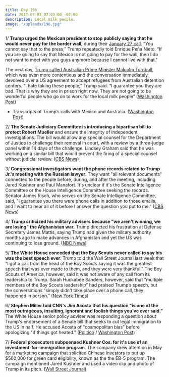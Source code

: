 ```yaml
---
title: Day 196
date: 2017-08-03 07:03:00 -07:00
description: Local milk people.
image: "/uploads/196.jpg"
---
```


1/ **Trump urged the Mexican president to stop publicly saying that he would never pay for the border wall**, during their [January 27 call](https://whatthefuckjusthappenedtoday.com/2017/01/27/Day-8/#9-trump-blows-up-the-u-s-mexico-rela). “You cannot say that to the press,” Trump repeatedly told Enrique Peña Nieto. “If you are going to say that Mexico is not going to pay for the wall, then I do not want to meet with you guys anymore because I cannot live with that."

The next day, [Trump called Australian Prime Minister Malcolm Turnbull](https://whatthefuckjusthappenedtoday.com/2017/02/02/Day-14/#1-trump-badgered-bragged-and-abruptl), which was even more contentious and the conversation immediately devolved over a US agreement to accept refugees from Australian detention centers. “I hate taking these people,” Trump said. “I guarantee you they are bad. That is why they are in prison right now. They are not going to be wonderful people who go on to work for the local milk people” ([Washington Post](https://www.washingtonpost.com/world/national-security/you-cannot-say-that-to-the-press-trump-urged-mexican-president-to-end-his-public-defiance-on-border-wall-transcript-reveals/2017/08/03/0c2c0a4e-7610-11e7-8f39-eeb7d3a2d304_story.html))

* Transcripts of Trump’s calls with Mexico and Australia. ([Washington Post](https://www.washingtonpost.com/graphics/2017/politics/australia-mexico-transcripts/))

2/ **The Senate Judiciary Committee is introducing a bipartisan bill to protect Robert Mueller** and ensure the integrity of independent investigations. The bill would allow any special counsel for the Department of Justice to challenge their removal in court, with a review by a three-judge panel within 14 days of the challenge. Lindsey Graham said that he was working on a similar bill that would prevent the firing of a special counsel without judicial review. ([CBS News](http://www.cbsnews.com/news/robert-muellers-special-counsel-job-would-be-protected-by-bipartisan-senate-bill/))

3/ **Congressional investigators want the phone records related to Trump Jr.'s meeting with the Russian lawyer**. They want "all relevant documents" connected to the people before, during, and after the meeting, including Jared Kushner and Paul Manafort. It's unclear if it's the Senate Intelligence Committee or the House Intelligence Committee seeking the records. Senator James Risch, who serves on the Senate Intelligence Committee, said, "I guarantee you there were phone calls in addition to those emails, and I want to hear all of it before I answer the question you put to me." ([CBS News](http://www.cbsnews.com/news/investigators-want-phone-records-from-trump-tower-russia-meeting/))

4/ **Trump criticized his military advisers because "we aren't winning, we are losing" the Afghanistan war**. Trump directed his frustration at Defense Secretary James Mattis, saying Trump had given the military authority months ago to make advances in Afghanistan and yet the US was continuing to lose ground. ([NBC News](http://www.nbcnews.com/news/us-news/trump-says-u-s-losing-afghan-war-tense-meeting-generals-n789006))

5/ **The White House conceded that the Boy Scouts never called to say his was the best speech ever**. Trump told the Wall Street Journal last week that “I got a call from the head of the Boy Scouts saying it was the greatest speech that was ever made to them, and they were very thankful.” The Boy Scouts of America, however, said it was not aware of any call from its leadership to Trump. Sarah Huckabee Sanders, however, said that "multiple members of the Boy Scouts leadership” had praised Trump’s speech, but the conversations "simply didn’t take place over a phone call, they happened in person.” ([New York Times](https://www.nytimes.com/2017/08/02/us/politics/those-calls-to-trump-white-house-admits-they-didnt-happen.html))

6/ **Stephen Miller told CNN's Jim Acosta that his question "is one of the most outrageous, insulting, ignorant and foolish things you’ve ever said."** The White House senior policy adviser was responding a question about Trump's endorsement of a Senate bill that seeks to cut legal immigration to the US in half. He accused Acosta of "cosmopolitan bias" before apologizing "if things got heated." ([Politico](http://www.politico.com/story/2017/08/02/stephen-miller-cnn-acosta-241260) / [Washington Post](https://www.washingtonpost.com/news/the-fix/wp/2017/08/02/stephen-miller-vs-jim-acosta-sent-the-white-house-press-briefing-completely-off-the-rails/))

7/ **Federal prosecutors subpoenaed Kushner Cos. for it's use of an investment-for-immigration program**. The company drew attention in May for a marketing campaign that solicited Chinese investors to put up $500,000 for green card eligibility, known as the the EB-5 program. The campaign mentioned Jared Kushner and used a video clip and photo of Trump in its pitch. ([Wall Street Journal](https://www.wsj.com/articles/u-s-attorney-subpoenas-kushner-cos-over-investment-for-visa-program-1501717119))
